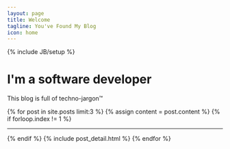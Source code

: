 ```yaml
---
layout: page
title: Welcome
tagline: You've Found My Blog
icon: home
---
```

{% include JB/setup %}

<div class="jumbotron">
  <i class="fa fa-code fa-border fa-5x pull-right"></i>
  <h1>I'm a software developer</h1>
  <p>This blog is full of techno-jargon&#0153;</p>

</div>

<div class="blog-index">  
  {% for post in site.posts limit:3 %}
  {% assign content = post.content %}
  {% if forloop.index != 1 %}
  <hr/>
  {% endif %}
  {% include post_detail.html %}
  {% endfor %}
</div>
